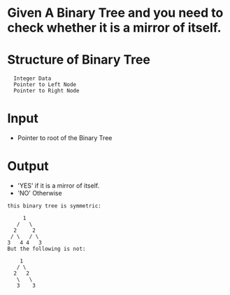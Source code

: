 # Given A Binary Tree and you need to check whether it is a mirror of itself.

# Structure of Binary Tree
```
  Integer Data
  Pointer to Left Node
  Pointer to Right Node
```

# Input
- Pointer to root of the Binary Tree

# Output
- 'YES' if it is a mirror of itself.
- 'NO' Otherwise


```
this binary tree is symmetric:

     1
   /   \
  2     2
 / \   / \
3   4 4   3
But the following is not:

    1
   / \
  2   2
   \   \
   3    3
 ```

